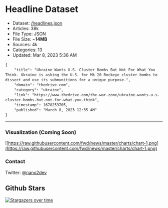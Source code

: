 # Headline Dataset

- Dataset: [/headlines.json](https://raw.githubusercontent.com/fwd/news/master/headlines.json) 
- Articles: 38k
- File Type: JSON
- File Size: ~**14MB**
- Sources: 4k
- Categories: 13
- Updated: Mar 8, 2023 5:36 AM

```
{
    "title": "Ukraine Wants U.S. Cluster Bombs But Not For What You Think. Ukraine is asking the U.S. for Mk 20 Rockeye cluster bombs to dissect and use its submunitions for a unique purpose.",
    "domain": "thedrive.com",
    "category": "ukraine",
    "link": "https://www.thedrive.com/the-war-zone/ukraine-wants-u-s-cluster-bombs-but-not-for-what-you-think",
    "timestamp": 1678253705,
    "published": "March 8, 2023 12:35 AM"
}
```

---

### Visualization (Coming Soon)

![https://raw.githubusercontent.com/fwd/news/master/charts/chart-1.png](https://raw.githubusercontent.com/fwd/news/master/charts/chart-1.png)

### Contact 

Twitter: [@nano2dev](https://twitter.com/nano2dev)

## Github Stars

[![Stargazers over time](https://starchart.cc/fwd/news.svg)](https://starchart.cc/fwd/news)
